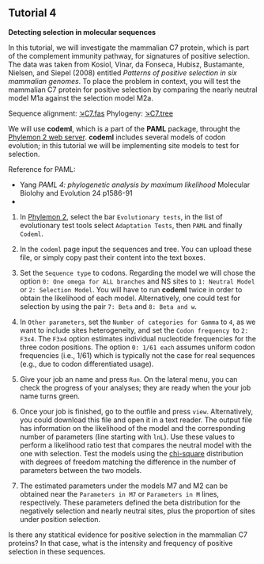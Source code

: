 ## Tutorial 4
**Detecting selection in molecular sequences**

In this tutorial, we will investigate the mammalian C7 protein, which is part of the complement immunity pathway, for signatures of positive selection. The data was taken from Kosiol, Vinar, da Fonseca, Hubisz, Bustamante, Nielsen, and Siepel (2008) entitled *Patterns of positive selection in six mammalian genomes*. To place the problem in context, you will test the mammalian C7 protein for positive selection by comparing the nearly neutral model M1a against the selection model M2a.

Sequence alignment: [&#8600;C7.fas](/assets/lectures/C7.fas)
Phylogeny: [&#8600;C7.tree](/assets/lectures/C7.tree)

We will use **codeml**, which is a part of the **PAML** package, throught the [Phylemon 2 web server](http://phylemon.bioinfo.cipf.es/?email=anonymous). **codeml** includes several models of codon evolution; in this tutorial we will be implementing site models to test for selection.

Reference for PAML:
* Yang *PAML 4: phylogenetic analysis by maximum likelihood* Molecular Biolohy and Evolution 24 p1586-91 
* 

1. In [Phylemon 2](http://phylemon.bioinfo.cipf.es/?email=anonymous), select the bar `Evolutionary tests`, in the list of evolutionary test tools select `Adaptation Tests`, then `PAML` and finally `Codeml`.

2. In the `codeml` page input the sequences and tree. You can upload these file, or simply copy past their content into the text boxes.


3. Set the `Sequence type` to codons. Regarding the model we will chose the option `0: One omega for ALL branches` and NS sites to `1: Neutral Model` or `2: Selection Model`. You will have to run **codeml** twice in order to obtain the likelihood of each model. Alternatively, one could test for selection by using the pair `7: Beta` and `8: Beta and w`.

4. In `Other parameters`, set the `Number of categories for Gamma` to `4`, as we want to include sites heterogeneity, and set the `Codon frequency `to `2: F3x4`. The `F3x4` option estimates individual nucleotide frequencies for the three codon positions. The option `0: 1/61 each` assumes uniform codon frequencies (i.e., 1/61) which is typically not the case for real sequences (e.g., due to codon differentiated usage).

5. Give your job an name and press `Run`. On the lateral menu, you can check the progress of your analyses; they are ready when the your job name turns green. 

6. Once your job is finished, go to the outfile and press `view`. Alternatively, you could download this file and open it in a text reader. The output file has information on the likelihood of the model and the corresponding number of parameters (line starting with `lnL`). Use these values to perform a likelihood ratio test that compares the neutral model with the one with selection. Test the models using the [chi-square](https://people.smp.uq.edu.au/YoniNazarathy/stat_models_B_course_spring_07/distributions/chisqtab.pdf) distribution with degrees of freedom matching the difference in the number of parameters between the two models.

7. The estimated parameters under the models M7 and M2 can be obtained near the `Parameters in M7` or `Parameters in M` lines, respectively. These parameters defined the beta distribution for the negatively selection and nearly neutral sites, plus the proportion of sites under position selection.


Is there any statitical evidence for positive selection in the mammalian C7 proteins? In that case, what is the intensity and frequency of positive selection in these sequences.
